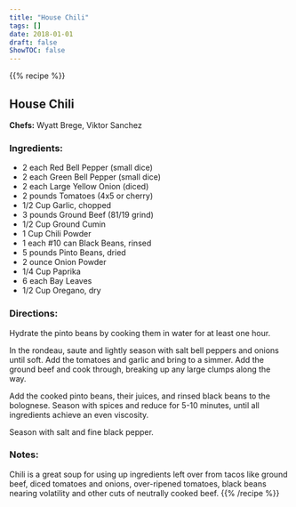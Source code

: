 ```yaml
---
title: "House Chili"
tags: []
date: 2018-01-01
draft: false
ShowTOC: false
---
```


{{% recipe %}}

## House Chili

**Chefs:** Wyatt Brege, Viktor Sanchez



### Ingredients:

-   2 each Red Bell Pepper (small dice)
-   2 each Green Bell Pepper (small dice)
-   2 each Large Yellow Onion (diced)
-   2 pounds Tomatoes (4x5 or cherry)
-   1/2 Cup Garlic, chopped
-   3 pounds Ground Beef (81/19 grind)
-   1/2 Cup Ground Cumin
-   1 Cup Chili Powder
-   1 each #10 can Black Beans, rinsed
-   5 pounds Pinto Beans, dried
-   2 ounce Onion Powder
-   1/4 Cup Paprika
-   6 each Bay Leaves
-   1/2 Cup Oregano, dry

### Directions: 

Hydrate the pinto beans by cooking them in water for at least one hour.

In the rondeau, saute and lightly season with salt bell peppers and
onions until soft. Add the tomatoes and garlic and bring to a simmer.
Add the ground beef and cook through, breaking up any large clumps along
the way.

Add the cooked pinto beans, their juices, and rinsed black beans to the
bolognese. Season with spices and reduce for 5-10 minutes, until all
ingredients achieve an even viscosity.

Season with salt and fine black pepper.

### Notes: 

Chili is a great soup for using up ingredients left over from tacos like
ground beef, diced tomatoes and onions, over-ripened tomatoes, black
beans nearing volatility and other cuts of neutrally cooked beef.
{{% /recipe %}}
